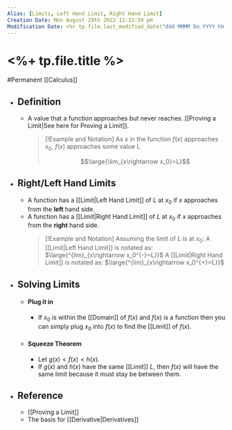 ```yaml
---
Alias: [Limits, Left Hand Limit, Right Hand Limit]
Creation Date: Mon August 29th 2022 12:32:59 pm 
Modification Date: <%+ tp.file.last_modified_date("ddd MMMM Do YYYY hh:mm:ss a") %>
---
```

# <%+ tp.file.title %>
#Permanent [[Calculus]]

- ## Definition
	- A value that a function approaches but never reaches. [[Proving a Limit|See here for Proving a Limit]].
	  > [!Example and Notation]
	  > As $x$ in the function $f(x)$ approaches $x_0$, $f(x)$ approaches some value L
	  > 
	  >$$\large{\lim_{x\rightarrow x_0}=L}$$
- ## Right/Left Hand Limits
	- A function has a [[Limit|Left Hand Limit]] of $L$ at $x_0$ if $x$ approaches from the **left** hand side. 
	- A function has a [[Limit|Right Hand Limit]] of $L$ at $x_0$ if $x$ approaches from the **right** hand side. 
	  > [!Example and Notation]
	  > Assuming the limit of $L$ is at $x_0$:
	  > A [[Limit|Left Hand Limit]] is notated as: $\large{^{lim}_{x\rightarrow x_0^{-}=L}}$
	  > A [[Limit|Right Hand Limit]] is notated as: $\large{^{lim}_{x\rightarrow x_0^{+}=L}}$
- ## Solving Limits
	- #### Plug it in
		- If $x_0$ is within the [[Domain]] of $f(x)$ and $f(x)$ is a function then you can simply plug $x_0$ into $f(x)$ to find the [[Limit]] of $f(x)$.
	- #### Squeeze Theorem
		- Let $g(x)<f(x)<h(x)$.
		- If $g(x)$ and $h(x)$ have the same [[Limit]] $L$, then $f(x)$ will have the same limit because it must stay be between them.
- ## Reference
	- [[Proving a Limit]]
	- The basis for [[Derivative|Derivatives]]